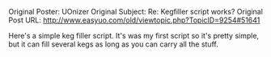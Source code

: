 Original Poster: UOnizer
Original Subject: Re: Kegfiller script works?
Original Post URL: http://www.easyuo.com/old/viewtopic.php?TopicID=9254#51641

Here's a simple keg filler script. It's was my first script so it's pretty simple, but it can fill several kegs as long as you can carry all the stuff.